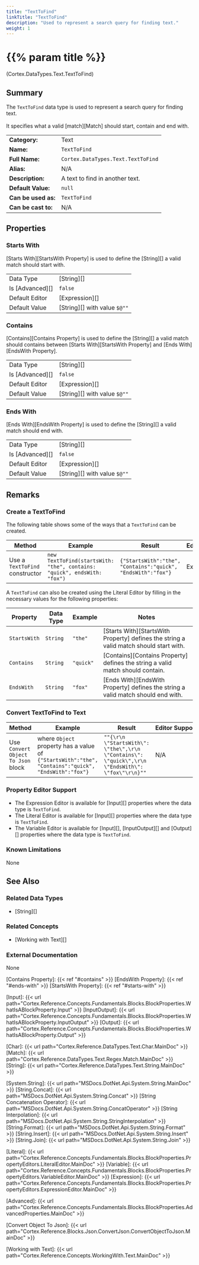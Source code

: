 ```yaml
---
title: "TextToFind"
linkTitle: "TextToFind"
description: "Used to represent a search query for finding text."
weight: 1
---
```


# {{% param title %}}

<p class="namespace">(Cortex.DataTypes.Text.TextToFind)</p>

## Summary

The `TextToFind` data type is used to represent a search query for finding text.<br><br>It specifies what a valid [match][Match] should start, contain and end with.

| | |
|-|-|
| **Category:**          | Text                                                  |
| **Name:**              | `TextToFind`                                         |
| **Full Name:**         | `Cortex.DataTypes.Text.TextToFind`                  |
| **Alias:**             | N/A                                                    |
| **Description:**       | A text to find in another text.                              |
| **Default Value:**     | `null`                                                 |
| **Can be used as:**    | `TextToFind`                    |
| **Can be cast to:**    | N/A                                                    |

## Properties

### Starts With

[Starts With][StartsWith Property] is used to define the [String][] a valid match should start with.

| | |
|--------------------|---------------------------|
| Data Type | [String][] |
| Is [Advanced][] | `false` |
| Default Editor | [Expression][] |
| Default Value | [String][] with value `$@""` |

### Contains

[Contains][Contains Property] is used to define the [String][] a valid match should contains between [Starts With][StartsWith Property] and [Ends With][EndsWith Property].

| | |
|--------------------|---------------------------|
| Data Type | [String][] |
| Is [Advanced][] | `false` |
| Default Editor | [Expression][] |
| Default Value | [String][] with value `$@""` |

### Ends With

[Ends With][EndsWith Property] is used to define the [String][] a valid match should end with.

| | |
|--------------------|---------------------------|
| Data Type | [String][] |
| Is [Advanced][] | `false` |
| Default Editor | [Expression][] |
| Default Value | [String][] with value `$@""` |

## Remarks

### Create a TextToFind

The following table shows some of the ways that a `TextToFind` can be created.

| Method | Example | Result | Editor&nbsp;Support | Notes |
|-|-|-|-|-|
| Use a `TextToFind` constructor | `new TextToFind(startsWith: "the", contains: "quick", endsWith: "fox")`| `{"StartsWith":"the", "Contains":"quick", "EndsWith":"fox"}` | Expression | ||

A `TextToFind` can also be created using the Literal Editor by filling in the necessary values for the following properties:

| Property | Data Type | Example | Notes |
|-|-|-|-|
| `StartsWith` | `String` | `"the"` | [Starts With][StartsWith Property] defines the string a valid match should start with. |
| `Contains` | `String` | `"quick"` | [Contains][Contains Property] defines the string a valid match should contain. |
| `EndsWith` | `String` | `"fox"` | [Ends With][EndsWith Property] defines the string a valid match should end with. |

### Convert TextToFind to Text

| Method | Example | Result | Editor&nbsp;Support | Notes |
|-|-|-|-|-|
| Use `Convert Object To Json` block | where `Object` property has a value of `{"StartsWith":"the", "Contains":"quick", "EndsWith":"fox"}` | `""{\r\n  \"StartsWith\": \"the\",\r\n  \"Contains\": \"quick\",\r\n  \"EndsWith\": \"fox\"\r\n}""` | N/A  | See [Convert Object To Json][] |

### Property Editor Support

- The Expression Editor is available for [Input][] properties where the data type is `TextToFind`.
- The Literal Editor is available for [Input][] properties where the data type is `TextToFind`.
- The Variable Editor is available for [Input][], [InputOutput][] and [Output][] properties where the data type is `TextToFind`.

### Known Limitations

None

## See Also

### Related Data Types

* [String][]

### Related Concepts

* [Working with Text][]

### External Documentation

None

[Contains Property]: {{< ref "#contains" >}}
[EndsWith Property]: {{< ref "#ends-with" >}}
[StartsWith Property]: {{< ref "#starts-with" >}}

[Input]: {{< url path="Cortex.Reference.Concepts.Fundamentals.Blocks.BlockProperties.WhatIsABlockProperty.Input" >}}
[InputOutput]: {{< url path="Cortex.Reference.Concepts.Fundamentals.Blocks.BlockProperties.WhatIsABlockProperty.InputOutput" >}}
[Output]: {{< url path="Cortex.Reference.Concepts.Fundamentals.Blocks.BlockProperties.WhatIsABlockProperty.Output" >}}

[Char]: {{< url path="Cortex.Reference.DataTypes.Text.Char.MainDoc" >}}
[Match]: {{< url path="Cortex.Reference.DataTypes.Text.Regex.Match.MainDoc" >}}
[String]: {{< url path="Cortex.Reference.DataTypes.Text.String.MainDoc" >}}

[System.String]: {{< url path="MSDocs.DotNet.Api.System.String.MainDoc" >}}
[String.Concat]: {{< url path="MSDocs.DotNet.Api.System.String.Concat" >}}
[String Concatenation Operator]: {{< url path="MSDocs.DotNet.Api.System.String.ConcatOperator" >}}
[String Interpolation]: {{< url path="MSDocs.DotNet.Api.System.String.StringInterpolation" >}}
[String.Format]: {{< url path="MSDocs.DotNet.Api.System.String.Format" >}}
[String.Insert]: {{< url path="MSDocs.DotNet.Api.System.String.Insert" >}}
[String.Join]: {{< url path="MSDocs.DotNet.Api.System.String.Join" >}}

[Literal]: {{< url path="Cortex.Reference.Concepts.Fundamentals.Blocks.BlockProperties.PropertyEditors.LiteralEditor.MainDoc" >}}
[Variable]: {{< url path="Cortex.Reference.Concepts.Fundamentals.Blocks.BlockProperties.PropertyEditors.VariableEditor.MainDoc" >}}
[Expression]: {{< url path="Cortex.Reference.Concepts.Fundamentals.Blocks.BlockProperties.PropertyEditors.ExpressionEditor.MainDoc" >}}

[Advanced]: {{< url path="Cortex.Reference.Concepts.Fundamentals.Blocks.BlockProperties.AdvancedProperties.MainDoc" >}}

[Convert Object To Json]: {{< url path="Cortex.Reference.Blocks.Json.ConvertJson.ConvertObjectToJson.MainDoc" >}}

[Working with Text]: {{< url path="Cortex.Reference.Concepts.WorkingWith.Text.MainDoc" >}}
